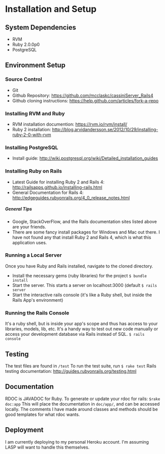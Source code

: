 Installation and Setup
======================
System Dependencies
-----------------
* RVM
* Ruby 2.0.0p0 
* PostgreSQL 

Environment Setup
-----------------
### Source Control
* Git
* Github Repository: https://github.com/mcclaskc/cassiniServer_Rails4
* Github cloning instructions: https://help.github.com/articles/fork-a-repo

### Installing RVM and Ruby
* RVM installation documention: https://rvm.io/rvm/install/
* Ruby 2 installation: http://blog.arvidandersson.se/2012/10/29/installing-ruby-2-0-with-rvm

### Installing PostgreSQL
* Install guide: http://wiki.postgresql.org/wiki/Detailed_installation_guides

### Installing Ruby on Rails
* Latest Guide for installing Ruby 2 and Rails 4: http://railsapps.github.io/installing-rails.html
* General Documentation for Rails 4: http://edgeguides.rubyonrails.org/4_0_release_notes.html

##### General Tips
  * Google, StackOverFlow, and the Rails documentation sites listed above are your friends.
  * There are some fancy install packages for Windows and Mac out there. I have not found any that install Ruby 2 and Rails 4, which is what this application uses.

### Running a Local Server 
Once you have Ruby and Rails installed, navigate to the cloned directory.
* Install the necessary gems (ruby libraries) for the project 
```$ bundle install```
* Start the server.  This starts a server on localhost:3000 (default
```$ rails server```
* Start the interactive rails console (it's like a Ruby shell, but inside the Rails App's environment)

### Running the Rails Console
It's a ruby shell, but is inside your app's scope and thus has access to your libraries, models, lib, etc.  It's a handy way to test out new code manually or access your development database via Rails instead of SQL.
```$ rails console```

Testing
-------
The test files are found in ```/test```
To run the test suite, run ```$ rake test```
Rails testing documentation: http://guides.rubyonrails.org/testing.html

Documentation
-------------
RDOC is JAVADOC for Ruby. 
To generate or update your rdoc for rails: ```$rake doc:app```
This will place the documentation in ```doc/app/```, and can be accessed locally.
The comments I have made around classes and methods should be good templates
for what rdoc wants.

Deployment
----------
I am currently deploying to my personal Heroku account.  I'm assuming LASP will want to handle this themselves.



